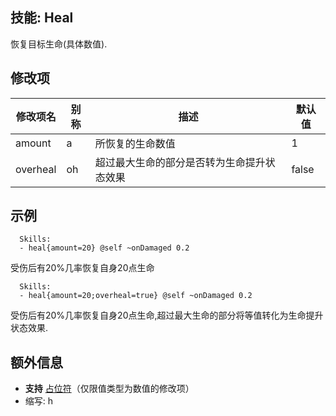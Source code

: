 技能: Heal
--------------------------

恢复目标生命(具体数值).

修改项
----------

| 修改项名 | 别称    | 描述                                                                                                    | 默认值 |
|-----------|------------|----------------------------------------------------------------------------------------------------------------|---------------|
| amount | a | 所恢复的生命数值 | 1 |
| overheal | oh | 超过最大生命的部分是否转为生命提升状态效果 | false |

示例
--------

      Skills:
      - heal{amount=20} @self ~onDamaged 0.2

受伤后有20%几率恢复自身20点生命

      Skills:
      - heal{amount=20;overheal=true} @self ~onDamaged 0.2

受伤后有20%几率恢复自身20点生命,超过最大生命的部分将等值转化为生命提升状态效果.

额外信息
-------

- **支持** [占位符](/技能/占位符)（仅限值类型为数值的修改项）
- 缩写: h